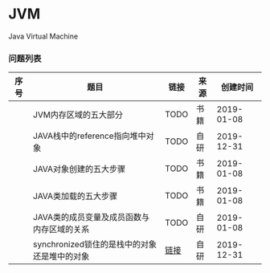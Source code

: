 
# JVM

Java Virtual Machine

### 问题列表

|序号|题目|链接|来源|创建时间|
|--|--|--|--|--|
||JVM内存区域的五大部分|TODO|书籍|2019-01-08|
||JAVA栈中的reference指向堆中对象|TODO|自研|2019-12-31|
||JAVA对象创建的五大步骤|TODO|书籍|2019-01-08|
||JAVA类加载的五大步骤|TODO|书籍|2019-01-08|
||JAVA类的成员变量及成员函数与内存区域的关系|TODO|自研|2019-01-08|
||synchronized锁住的是栈中的对象还是堆中的对象|[链接](synchronized锁住的是栈中的对象还是堆中的对象)|自研|2019-12-31|
